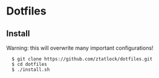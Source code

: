 # Dotfiles

## Install

Warning: this will overwrite many important configurations!

```
  $ git clone https://github.com/ztatlock/dotfiles.git
  $ cd dotfiles
  $ ./install.sh
```
